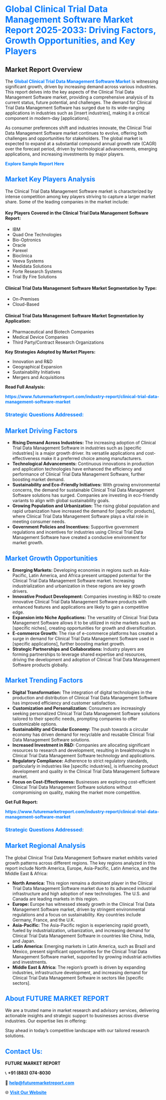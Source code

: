 <h1 style="color: #007BFF;">Global Clinical Trial Data Management Software Market Report 2025-2033: Driving Factors, Growth Opportunities, and Key Players</h1>

<section id="overview">
<h2>Market Report Overview</h2>
<p>The <a href="https://www.futuremarketreport.com/industry-report/clinical-trial-data-management-software-market" style="color: #007BFF; text-decoration: none;"><strong>Global Clinical Trial Data Management Software Market</strong></a> is witnessing significant growth, driven by increasing demand across various industries. This report delves into the key aspects of the Clinical Trial Data Management Software market, providing a comprehensive analysis of its current status, future potential, and challenges. The demand for Clinical Trial Data Management Software has surged due to its wide-ranging applications in industries such as [insert industries], making it a critical component in modern-day [applications].</p>
<p>As consumer preferences shift and industries innovate, the Clinical Trial Data Management Software market continues to evolve, offering both challenges and opportunities for stakeholders. The global market is expected to expand at a substantial compound annual growth rate (CAGR) over the forecast period, driven by technological advancements, emerging applications, and increasing investments by major players.</p>
</section>

<section id="overview">
<p><a href="https://www.futuremarketreport.com/request-sample/reportId=78946" style="color: #007BFF; text-decoration: none;"><strong>Explore Sample Report Here</strong></a></p>
</section>

<section id="key-players">
<h2 style="color: #007BFF;">Market Key Players Analysis</h2>
<p>The Clinical Trial Data Management Software market is characterized by intense competition among key players striving to capture a larger market share. Some of the leading companies in the market include:</p>
<h4>Key Players Covered in the Clinical Trial Data Management Software Report:</h4>
<ul><li>IBM</li><li>Quad One Technologies</li><li>Bio-Optronics</li><li>Oracle</li><li>Parexel</li><li>Bioclinica</li><li>Veeva Systems</li><li>Medidata Solutions</li><li>Forte Research Systems</li><li>Trial By Fire Solutions</li></ul>
<h4>Clinical Trial Data Management Software Market Segmentation by Type:</h4>
<ul><li>On-Premises</li><li>Cloud-Based</li></ul>

<h4>Clinical Trial Data Management Software Market Segmentation by Application:</h4>
<ul><li>Pharmaceutical and Biotech Companies</li><li>Medical Device Companies</li><li>Third Party/Contract Research Organizations</li></ul>
<p><strong>Key Strategies Adopted by Market Players:</strong></p>
<ul>
<li>Innovation and R&D</li>
<li>Geographical Expansion</li>
<li>Sustainability Initiatives</li>
<li>Mergers and Acquisitions</li>
</ul>
</section>

<section>
<p><strong>Read Full Analysis: </strong></p><a href="https://www.futuremarketreport.com/industry-report/clinical-trial-data-management-software-market" style="color: #007BFF; text-decoration: none;"><strong>https://www.futuremarketreport.com/industry-report/clinical-trial-data-management-software-market</strong></a>
<h3 style="color: #007BFF;">Strategic Questions Addressed:</h3>
</section>

<section id="driving-factors">
<h2 style="color: #007BFF;">Market Driving Factors</h2>
<ul>
<li><strong>Rising Demand Across Industries:</strong> The increasing adoption of Clinical Trial Data Management Software in industries such as [specific industries] is a major growth driver. Its versatile applications and cost-effectiveness make it a preferred choice among manufacturers.</li>
<li><strong>Technological Advancements:</strong> Continuous innovations in production and application technologies have enhanced the efficiency and performance of Clinical Trial Data Management Software, further boosting market demand.</li>
<li><strong>Sustainability and Eco-Friendly Initiatives:</strong> With growing environmental concerns, the demand for sustainable Clinical Trial Data Management Software solutions has surged. Companies are investing in eco-friendly variants to align with global sustainability goals.</li>
<li><strong>Growing Population and Urbanization:</strong> The rising global population and rapid urbanization have increased the demand for [specific products], where Clinical Trial Data Management Software plays a vital role in meeting consumer needs.</li>
<li><strong>Government Policies and Incentives:</strong> Supportive government regulations and incentives for industries using Clinical Trial Data Management Software have created a conducive environment for market growth.</li>
</ul>
</section>

<section id="growth-opportunities">
<h2 style="color: #007BFF;">Market Growth Opportunities</h2>
<ul>
<li><strong>Emerging Markets:</strong> Developing economies in regions such as Asia-Pacific, Latin America, and Africa present untapped potential for the Clinical Trial Data Management Software market. Increasing industrialization and urbanization in these regions are key growth drivers.</li>
<li><strong>Innovative Product Development:</strong> Companies investing in R&D to create innovative Clinical Trial Data Management Software products with enhanced features and applications are likely to gain a competitive edge.</li>
<li><strong>Expansion into Niche Applications:</strong> The versatility of Clinical Trial Data Management Software allows it to be utilized in niche markets such as [specific niches], creating opportunities for growth and diversification.</li>
<li><strong>E-commerce Growth:</strong> The rise of e-commerce platforms has created a surge in demand for Clinical Trial Data Management Software used in [specific applications], further boosting market growth.</li>
<li><strong>Strategic Partnerships and Collaborations:</strong> Industry players are forming partnerships to leverage shared expertise and resources, driving the development and adoption of Clinical Trial Data Management Software products globally.</li>
</ul>
</section>

<section id="trending-factors">
<h2 style="color: #007BFF;">Market Trending Factors</h2>
<ul>
<li><strong>Digital Transformation:</strong> The integration of digital technologies in the production and distribution of Clinical Trial Data Management Software has improved efficiency and customer satisfaction.</li>
<li><strong>Customization and Personalization:</strong> Consumers are increasingly seeking personalized Clinical Trial Data Management Software solutions tailored to their specific needs, prompting companies to offer customizable options.</li>
<li><strong>Sustainability and Circular Economy:</strong> The push towards a circular economy has driven demand for recyclable and reusable Clinical Trial Data Management Software solutions.</li>
<li><strong>Increased Investment in R&D:</strong> Companies are allocating significant resources to research and development, resulting in breakthroughs in Clinical Trial Data Management Software technology and applications.</li>
<li><strong>Regulatory Compliance:</strong> Adherence to strict regulatory standards, particularly in industries like [specific industries], is influencing product development and quality in the Clinical Trial Data Management Software market.</li>
<li><strong>Focus on Cost-Effectiveness:</strong> Businesses are exploring cost-efficient Clinical Trial Data Management Software solutions without compromising on quality, making the market more competitive.</li>
</ul>
</section>

<section>
<p><strong>Get Full Report: </strong></p><a href="https://www.futuremarketreport.com/industry-report/clinical-trial-data-management-software-market" style="color: #007BFF; text-decoration: none;"><strong>https://www.futuremarketreport.com/industry-report/clinical-trial-data-management-software-market</strong></a>
<h3 style="color: #007BFF;">Strategic Questions Addressed:</h3>
</section>


<section id="regional-analysis">
<h2 style="color: #007BFF;">Market Regional Analysis</h2>
<p>The global Clinical Trial Data Management Software market exhibits varied growth patterns across different regions. The key regions analyzed in this report include North America, Europe, Asia-Pacific, Latin America, and the Middle East & Africa:</p>
<ul>
<li><strong>North America:</strong> This region remains a dominant player in the Clinical Trial Data Management Software market due to its advanced industrial infrastructure and high adoption of new technologies. The U.S. and Canada are leading markets in this region.</li>
<li><strong>Europe:</strong> Europe has witnessed steady growth in the Clinical Trial Data Management Software market, driven by stringent environmental regulations and a focus on sustainability. Key countries include Germany, France, and the U.K.</li>
<li><strong>Asia-Pacific:</strong> The Asia-Pacific region is experiencing rapid growth, fueled by industrialization, urbanization, and increasing demand for Clinical Trial Data Management Software in countries like China, India, and Japan.</li>
<li><strong>Latin America:</strong> Emerging markets in Latin America, such as Brazil and Mexico, present significant opportunities for the Clinical Trial Data Management Software market, supported by growing industrial activities and investments.</li>
<li><strong>Middle East & Africa:</strong> The region’s growth is driven by expanding industries, infrastructure development, and increasing demand for Clinical Trial Data Management Software in sectors like [specific sectors].</li>
</ul>
</section>

<footer>
<h2 style="color: #007BFF;">About FUTURE MARKET REPORT</h2>
<p>We are a trusted name in market research and advisory services, delivering actionable insights and strategic support to businesses across diverse industries. Our expertise lies in offering:</p>

<p>Stay ahead in today’s competitive landscape with our tailored research solutions.</p>

<h2 style="color: #007BFF;">Contact Us:</h2>
<p><strong>FUTURE MARKET REPORT</strong></p>
<p>📞 <strong>+91 (883) 074-8030</strong></p>
<p>📧 <strong><a href="mailto:help@futuremarketreport.com" style="color: #007BFF;">help@futuremarketreport.com</a></strong></p>
<p>🌐 <strong><a href="https://www.futuremarketreport.com/" style="color: #007BFF;">Visit Our Website</a></strong></p>
</footer>